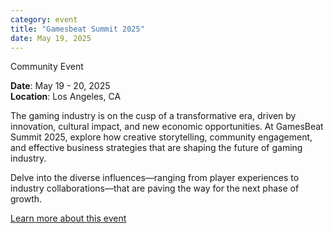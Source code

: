 ```yaml
---
category: event
title: "Gamesbeat Summit 2025"
date: May 19, 2025
---
```

<span class="community-event">Community Event</span>

**Date**: May 19 - 20, 2025   
**Location**: Los Angeles, CA

The gaming industry is on the cusp of a transformative era, driven by innovation, cultural impact, and new economic opportunities. At GamesBeat Summit 2025, explore how creative storytelling, community engagement, and effective business strategies that are shaping the future of gaming industry.

Delve into the diverse influences—ranging from player experiences to industry collaborations—that are paving the way for the next phase of growth.

[Learn more about this event](https://gbs.venturebeat.com/)
